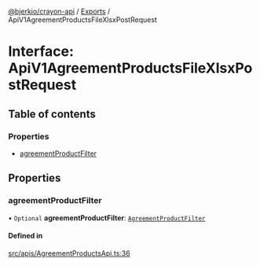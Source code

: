 [@bjerkio/crayon-api](../README.md) / [Exports](../modules.md) / ApiV1AgreementProductsFileXlsxPostRequest

# Interface: ApiV1AgreementProductsFileXlsxPostRequest

## Table of contents

### Properties

- [agreementProductFilter](ApiV1AgreementProductsFileXlsxPostRequest.md#agreementproductfilter)

## Properties

### agreementProductFilter

• `Optional` **agreementProductFilter**: [`AgreementProductFilter`](AgreementProductFilter.md)

#### Defined in

[src/apis/AgreementProductsApi.ts:36](https://github.com/bjerkio/crayon-api-js/blob/22cd66d/src/apis/AgreementProductsApi.ts#L36)
